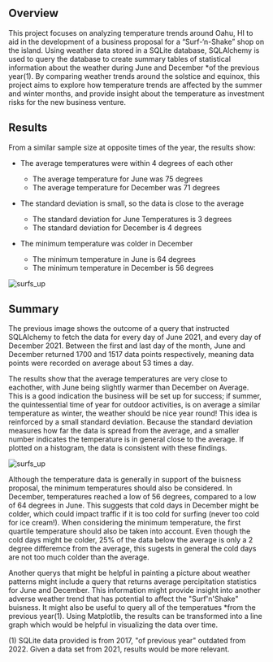 ## Overview
This project focuses on analyzing temperature trends around Oahu, HI to aid in the development of a business proposal for a “Surf-‘n-Shake” shop on the island. Using weather data stored in a SQLite database, SQLAlchemy is used to query the database to create summary tables of statistical information about the weather during June and December *of the previous year(1). By comparing weather trends around the solstice and equinox, this project aims to explore how temperature trends are affected by the summer and winter months, and provide insight about the temperature as investment risks for the new business venture. 
## Results
From a similar sample size at opposite times of the year, the results show:

- The average temperatures were within 4 degrees of each other

    - The average temperature for June was 75 degrees
    - The average temperature for December was 71 degrees

-	The standard deviation is small, so the data is close to the average 

      -	The standard deviation for June Temperatures is 3 degrees
      -	The standard deviation for December is 4 degrees
-	The minimum temperature was colder in December

    -	The minimum temperature in June is 64 degrees
    -	The minimum temperature in December is 56 degrees

  
![surfs_up](https://user-images.githubusercontent.com/106559768/185224699-99ddf17c-bff0-4a34-b7f2-f900f48de9b5.png)

## Summary
The previous image shows the outcome of a query that instructed SQLAlchemy to fetch the data for every day of June 2021, and every day of December 2021. Between the first and last day of the month, June and December returned 1700 and 1517 data points respectively, meaning data points were recorded on average about 53 times a day. 

The results show that the average temperatures are very close to eachother, with June being slightly warmer than December on Average. This is a good indication the business will be set up for success; if summer, the quintessential time of year for outdoor activities, is on average a similar temperature as winter, the weather should be nice year round! This idea is reinforced by a small standard deviation. Because the standard deviation measures how far the data is spread from the average, and a smaller number indicates the temperature is in general close to the average. If plotted on a histogram, the data is consistent with these findings. 

![surfs_up](https://user-images.githubusercontent.com/106559768/185295415-5efbd989-a93d-49ed-ac91-be376be858fe.png)

Although the temperature data is generally in support of the buisness proposal, the minimum temperatures should also be considered. In December, temperatures reached a low of 56 degrees, compared to a low of 64 degrees in June. This suggests that cold days in December might be colder,  which could impact traffic if it is too cold for surfing (never too cold for ice cream!). When considering the minimum temperature, the first quartile temperature should also be taken into account. Even though the cold days might be colder, 25% of the data below the average is only a 2 degree differemce from the average, this sugests in general the cold days are not too much colder than the average. 
 
Another querys that might be helpful in painting a picture about weather patterns might include a query that returns average percipitation statistics for June and December. This information might provide insight into another adverse weather trend that has potential to affect the "Surf'n'Shake" buisness. It might also be useful to query all of the temperatues *from the previous year(1). Using Matplotlib, the results can be transformed into a line graph which would be helpful in visualizing the data over time. 

  (1) SQLite data provided is from 2017, "of previous year" outdated from 2022. Given a data set from 2021, results would be more relevant. 

